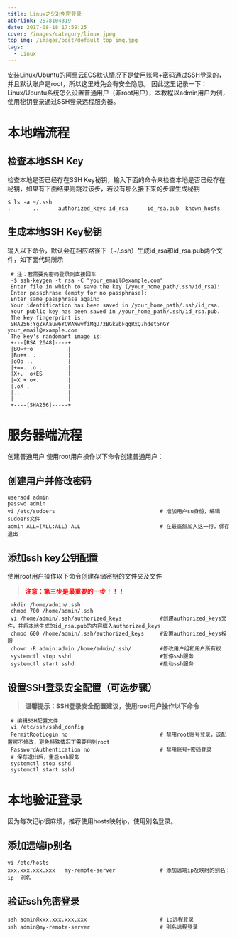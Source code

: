 ```yaml
---
title: Linux之SSH免密登录
abbrlink: 2578104319
date: 2017-08-18 17:59:25
cover: /images/category/linux.jpeg
top_img: /images/post/default_top_img.jpg
tags: 
  - Linux
---
```




安装Linux/Ubuntu的阿里云ECS默认情况下是使用账号+密码通过SSH登录的，并且默认账户是root，所以这里难免会有安全隐患。
因此这里记录一下：Linux/Ubuntu系统怎么设置普通用户（非root用户），本教程以admin用户为例，使用秘钥登录通过SSH登录远程服务器。

# 本地端流程
## 检查本地SSH Key
检查本地是否已经存在SSH Key秘钥，输入下面的命令来检查本地是否已经存在秘钥，如果有下面结果则跳过该步，若没有那么接下来的步骤生成秘钥

    $ ls -a ~/.ssh
    .		..		authorized_keys	id_rsa		id_rsa.pub	known_hosts

## 生成本地SSH Key秘钥
输入以下命令，默认会在相应路径下（~/.ssh）生成id_rsa和id_rsa.pub两个文件，如下面代码所示

     # 注：若需要免密码登录则直接回车
     ~$ ssh-keygen -t rsa -C "your_email@example.com"   
     Enter file in which to save the key (/your_home_path/.ssh/id_rsa): 
     Enter passphrase (empty for no passphrase): 
     Enter same passphrase again: 
     Your identification has been saved in /your_home_path/.ssh/id_rsa.
     Your public key has been saved in /your_home_path/.ssh/id_rsa.pub.
     The key fingerprint is:
     SHA256:YgZkAauw6YCWAWwvfiMgJ7zBGkVbFqgRxQ7hdet5nGY your_email@example.com
     The key's randomart image is:
     +---[RSA 2048]----+
     |BO=++o           |
     |Bo++. .          |
     |oOo ..           |
     |+==...o .        |
     |X+.  o+ES        |
     |=X + o+.         |
     |.oX .            |
     |..               |
     |                 |
     +----[SHA256]-----+

# 服务器端流程
创建普通用户
使用root用户操作以下命令创建普通用户：
## 创建用户并修改密码

    useradd admin
    passwd admin
    vi /etc/sudoers                                 # 增加用户su身份，编辑sudoers文件
    admin ALL=(ALL:ALL) ALL                         # 在最底部加入这一行，保存退出

## 添加ssh key公钥配置
使用root用户操作以下命令创建存储密钥的文件夹及文件
> <font color=red>**注意：第三步是最重要的一步！！！**</font>

     mkdir /home/admin/.ssh
     chmod 700 /home/admin/.ssh                       
     vi /home/admin/.ssh/authorized_keys            #创建authorized_keys文件，并将本地生成的id_rsa.pub的内容填入authorized_keys
     chmod 600 /home/admin/.ssh/authorized_keys     #设置authorized_keys权限
     chown -R admin:admin /home/admin/.ssh/         #修改用户组和用户所有权
     systemctl stop sshd                            #暂停ssh服务
     systemctl start sshd                           #启动ssh服务

## 设置SSH登录安全配置（可选步骤）
> **温馨提示：SSH登录安全配置建议，使用root用户操作以下命令**

     # 编辑SSH配置文件 
     vi /etc/ssh/sshd_config
     PermitRootLogin no                             # 禁用root账号登录，该配置可不修改，避免特殊情况下需要用到root
     PasswordAuthentication no                      # 禁用账号+密码登录
     # 保存退出后，重启ssh服务
     systemctl stop sshd
     systemctl start sshd

# 本地验证登录
因为每次记ip很麻烦，推荐使用hosts映射ip，使用别名登录。
## 添加远端ip别名

    vi /etc/hosts
    xxx.xxx.xxx.xxx   my-remote-server              # 添加远端ip及映射的别名：ip  别名

## 验证ssh免密登录

    ssh admin@xxx.xxx.xxx.xxx                       # ip远程登录
    ssh admin@my-remote-server                      # 别名远程登录

   


